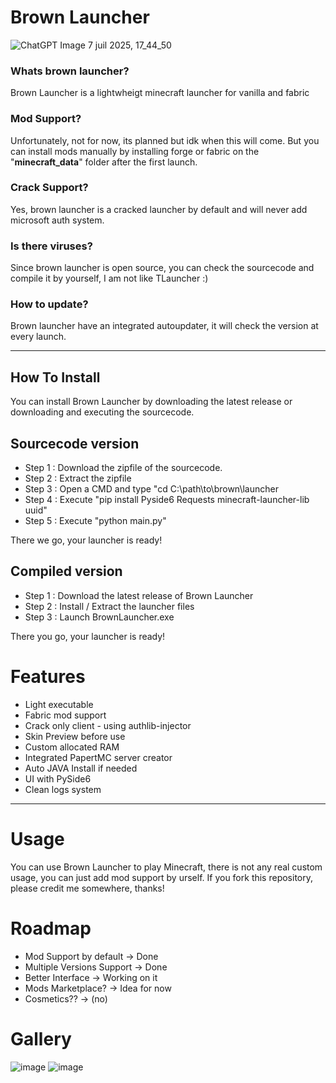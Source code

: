 # Brown Launcher
![ChatGPT Image 7 juil  2025, 17_44_50](https://github.com/user-attachments/assets/17118368-6ffb-4b76-b619-b8923af206c1)

### Whats brown launcher?
Brown Launcher is a lightwheigt minecraft launcher for vanilla and fabric

### Mod Support?
Unfortunately, not for now, its planned but idk when this will come. But you can install mods manually by installing forge or fabric on the "**minecraft_data**" folder after the first launch.

### Crack Support?

Yes, brown launcher is a cracked launcher by default and will never add microsoft auth system.

### Is there viruses?

Since brown launcher is open source, you can check the sourcecode and compile it by yourself, I am not like TLauncher :)

### How to update?

Brown launcher have an integrated autoupdater, it will check the version at every launch.

---

## How To Install

You can install Brown Launcher by downloading the latest release or downloading and executing the sourcecode.

## Sourcecode version

- Step 1 : Download the zipfile of the sourcecode.
- Step 2 : Extract the zipfile
- Step 3 : Open a CMD and type "cd C:\path\to\brown\launcher
- Step 4 : Execute "pip install Pyside6 Requests minecraft-launcher-lib uuid"
- Step 5 : Execute "python main.py"

There we go, your launcher is ready!

## Compiled version

- Step 1 : Download the latest release of Brown Launcher
- Step 2 : Install / Extract the launcher files
- Step 3 : Launch BrownLauncher.exe

There you go, your launcher is ready!

# Features
 - Light executable
 - Fabric mod support
 - Crack only client - using authlib-injector
 - Skin Preview before use
 - Custom allocated RAM
 - Integrated PapertMC server creator
 - Auto JAVA Install if needed
 - UI with PySide6
 - Clean logs system

---
  

# Usage

You can use Brown Launcher to play Minecraft, there is not any real custom usage, you can just add mod support by urself.
If you fork this repository, please credit me somewhere, thanks!

# Roadmap

 - Mod Support by default -> Done
 - Multiple Versions Support -> Done
 - Better Interface -> Working on it
 - Mods Marketplace? -> Idea for now
 - Cosmetics?? -> (no)

# Gallery

![image](https://github.com/user-attachments/assets/6798b687-effe-437d-929a-05dfddca0216)
![image](https://github.com/user-attachments/assets/1b0feac9-b1c3-4a93-932d-00951ee6b7df)




